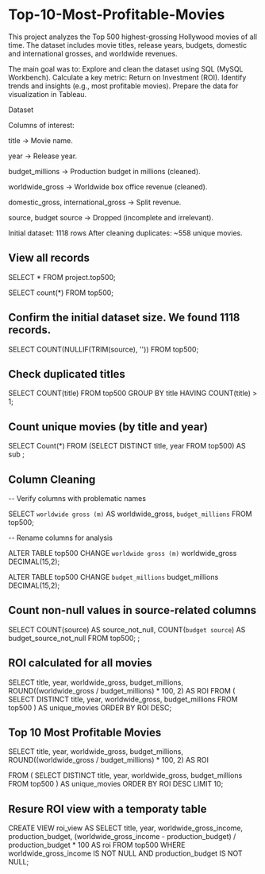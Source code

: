 # Top-10-Most-Profitable-Movies
This project analyzes the Top 500 highest-grossing Hollywood movies of all time. The dataset includes movie titles, release years, budgets, domestic and international grosses, and worldwide revenues.

The main goal was to:
Explore and clean the dataset using SQL (MySQL Workbench).
Calculate a key metric: Return on Investment (ROI).
Identify trends and insights (e.g., most profitable movies).
Prepare the data for visualization in Tableau.

Dataset

Columns of interest:

title → Movie name.

year → Release year.

budget_millions → Production budget in millions (cleaned).

worldwide_gross → Worldwide box office revenue (cleaned).

domestic_gross, international_gross → Split revenue.

source, budget source → Dropped (incomplete and irrelevant).

Initial dataset: 1118 rows
After cleaning duplicates: ~558 unique movies.

 ## View all records ##
 SELECT * 
FROM project.top500;

SELECT count(*)
FROM top500;

## Confirm the initial dataset size. We found 1118 records. ## 

SELECT COUNT(NULLIF(TRIM(source), ''))
FROM top500;

## Check duplicated titles ##
SELECT COUNT(title) 
FROM top500 
GROUP BY title 
HAVING COUNT(title) > 1;

## Count unique movies (by title and year) ##

SELECT Count(*)
FROM (SELECT DISTINCT title, year
	  FROM top500) AS sub
      ;
      
## Column Cleaning ##

-- Verify columns with problematic names
      
SELECT `worldwide gross (m)` AS worldwide_gross, `budget_millions`
FROM top500;

-- Rename columns for analysis

ALTER TABLE top500 
CHANGE `worldwide gross (m)` worldwide_gross DECIMAL(15,2);

ALTER TABLE top500 
CHANGE `budget_millions` budget_millions DECIMAL(15,2);

## Count non-null values in source-related columns ##

SELECT 
    COUNT(source) AS source_not_null,
    COUNT(`budget source`) AS budget_source_not_null
FROM top500;
;


## ROI calculated for all movies ##

SELECT
    title,
    year,
    worldwide_gross,
    budget_millions,
    ROUND((worldwide_gross / budget_millions) * 100, 2) AS ROI
FROM (
    SELECT DISTINCT
        title,
        year,
        worldwide_gross,
        budget_millions
    FROM top500
) AS unique_movies
ORDER BY ROI DESC;


## Top 10 Most Profitable Movies ##

SELECT
    title,
    year,
    worldwide_gross,
    budget_millions,
    ROUND((worldwide_gross / budget_millions) * 100, 2) AS ROI
    
FROM (
    SELECT DISTINCT
        title,
        year,
        worldwide_gross,
        budget_millions
    FROM top500
) AS unique_movies
ORDER BY ROI DESC
LIMIT 10;

## Resure ROI view with a temporaty table ##

CREATE VIEW roi_view AS
SELECT 
    title,
    year,
    worldwide_gross_income,
    production_budget,
    (worldwide_gross_income - production_budget) / production_budget * 100 AS roi
FROM top500
WHERE worldwide_gross_income IS NOT NULL 
  AND production_budget IS NOT NULL;




